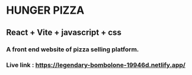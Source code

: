 

# HUNGER PIZZA
## React + Vite + javascript + css
### A front end website of pizza selling platform.
### Live link : https://legendary-bombolone-19946d.netlify.app/